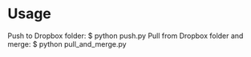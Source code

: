 Usage
=======
Push to Dropbox folder:
$ python push.py
Pull from Dropbox folder and merge:
$ python pull_and_merge.py

